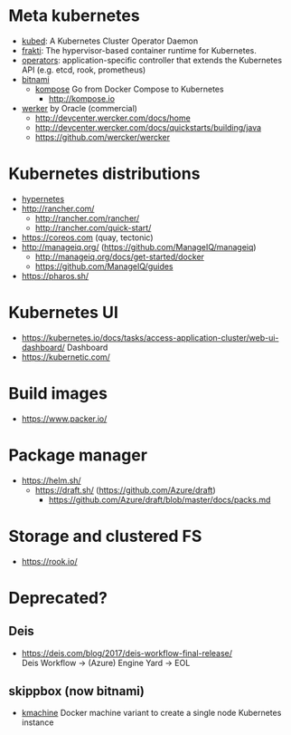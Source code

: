 # Meta kubernetes

* [kubed](https://github.com/appscode/kubed): A Kubernetes Cluster Operator 
  Daemon 
* [frakti](https://github.com/kubernetes/frakti): The hypervisor-based 
  container runtime for Kubernetes.
* [operators](https://coreos.com/operators): application-specific controller 
  that extends the Kubernetes API (e.g. etcd, rook, prometheus)
* [bitnami](https://bitnami.com/kubernetes)
  + [kompose](https://github.com/kubernetes/kompose)
    Go from Docker Compose to Kubernetes
    - http://kompose.io
* [werker](http://www.wercker.com/) by Oracle (commercial)
  + http://devcenter.wercker.com/docs/home
  + http://devcenter.wercker.com/docs/quickstarts/building/java
  + https://github.com/wercker/wercker

# Kubernetes distributions

* [hypernetes](https://github.com/hyperhq/hypernetes)
* http://rancher.com/
  + http://rancher.com/rancher/
  + http://rancher.com/quick-start/
* https://coreos.com (quay, tectonic)
* http://manageiq.org/ (https://github.com/ManageIQ/manageiq)
  + http://manageiq.org/docs/get-started/docker
  + https://github.com/ManageIQ/guides
* https://pharos.sh/

# Kubernetes UI

* https://kubernetes.io/docs/tasks/access-application-cluster/web-ui-dashboard/
  Dashboard
* https://kubernetic.com/

# Build images

* https://www.packer.io/

# Package manager

* https://helm.sh/
  + https://draft.sh/ (https://github.com/Azure/draft)
    - https://github.com/Azure/draft/blob/master/docs/packs.md

# Storage and clustered FS

* https://rook.io/

# Deprecated?

## Deis

* https://deis.com/blog/2017/deis-workflow-final-release/ <br/>
  Deis Workflow -> (Azure) Engine Yard -> EOL
  
## skippbox (now bitnami)

* [kmachine](https://github.com/skippbox/kmachine) 
  Docker machine variant to create a single node Kubernetes instance
